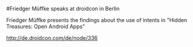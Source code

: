 #Friedger Müffke speaks at droidcon in Berlin

Friedger Müffke presents the findings about the use of intents in "Hidden Treasures: Open Android Apps"

http://de.droidcon.com/de/node/336
